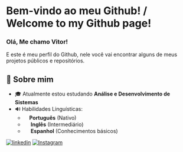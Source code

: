 # Bem-vindo ao meu Github! / Welcome to my Github page!

### Olá, Me chamo Vitor!
E este é meu perfil do Github, nele você vai encontrar alguns de meus projetos públicos e repositórios.<br>

## 📖 Sobre mim

- 🎓 Atualmente estou estudando **Análise e Desenvolvimento de Sistemas**
- 🔊 Habilidades Linguísticas:
  - <img src="https://cdn-icons-png.flaticon.com/256/3909/3909370.png" width="15"/>**Português** (Nativo)
  - <img src="https://cdn-icons-png.flaticon.com/512/323/323310.png" width="15"/> **Inglês** (Intermediário)
  - <img src="https://flagdownload.com/wp-content/uploads/Flag_of_Spain_Flat_Round-1024x1024.png" width="15"/> **Espanhol** (Conhecimentos básicos)


[![linkedin](https://img.shields.io/badge/LinkedIn-0077B5?style=for-the-badge&logo=linkedin&logoColor=white)](https://www.linkedin.com/in/vitorschuenckads/)
[![Instagram](https://img.shields.io/badge/Instagram-E4405F?style=for-the-badge&logo=instagram&logoColor=white)](https://www.instagram.com/vitorschuenck?igsh=cTcwODU4ZW9vZGlz&utm_source=qr)
